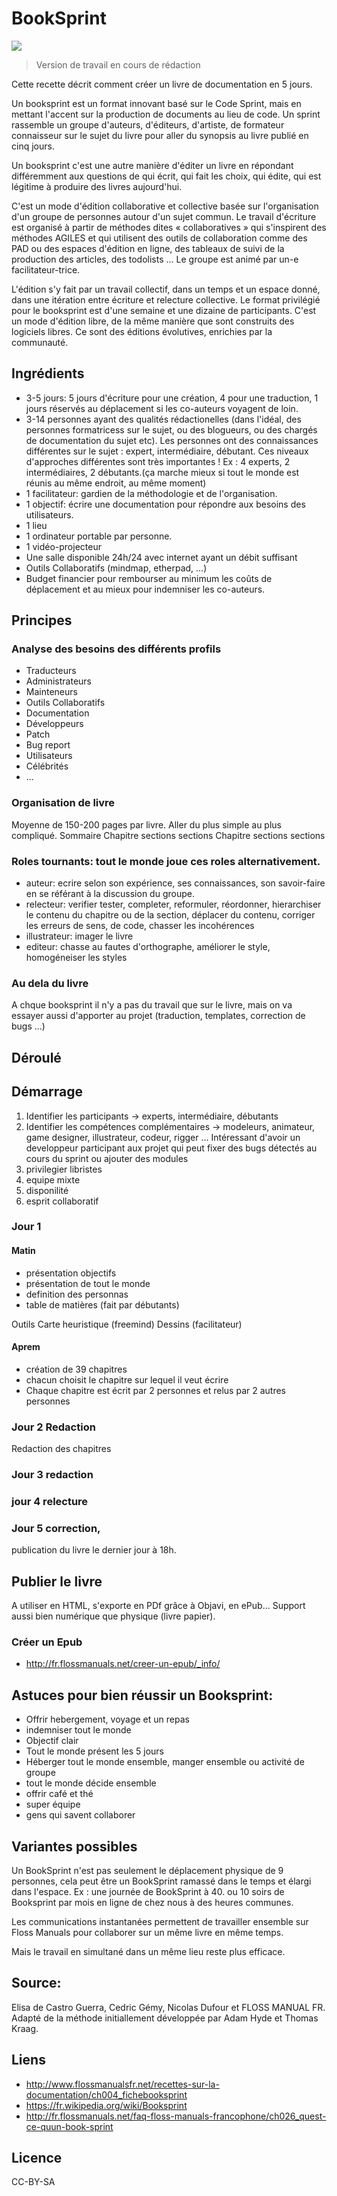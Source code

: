 # BookSprint 

![](http://www.flossmanualsfr.net/recettes-sur-la-documentation/_booki/recettes-sur-la-documentation/static/RecettesDocumentation-_index-img_0178-fr-old.jpg)

> Version de travail en cours de rédaction

Cette recette décrit comment créer un livre de documentation en 5 jours. 

Un booksprint est un format innovant basé sur le Code Sprint, mais en mettant l'accent sur la production de documents au lieu de code. Un sprint rassemble un groupe d'auteurs, d'éditeurs, d'artiste, de formateur connaisseur sur le sujet du livre pour aller du synopsis au livre publié en cinq jours.

Un booksprint c'est une autre manière d'éditer un livre en répondant différemment aux questions de qui écrit, qui fait les choix, qui édite, qui est légitime à produire des livres aujourd'hui.

C'est un mode d'édition collaborative et collective basée sur l'organisation d'un groupe de personnes autour d'un sujet commun. Le travail d'écriture est organisé à partir de méthodes dites « collaboratives » qui s'inspirent des méthodes AGILES et qui utilisent des outils de collaboration comme des PAD ou des espaces d'édition en ligne, des tableaux de suivi de la production des articles, des todolists ... Le groupe est animé par un-e facilitateur-trice. 

L'édition s'y fait par un travail collectif, dans un temps et un espace donné, dans une itération entre écriture et relecture collective. Le format privilégié pour le booksprint est d'une semaine et une dizaine de participants. C'est un mode d'édition libre, de la même manière que sont construits des logiciels libres. Ce sont des éditions évolutives, enrichies par la communauté.



## Ingrédients

* 3-5 jours: 5 jours d'écriture pour une création, 4 pour une traduction, 1 jours réservés au déplacement si les co-auteurs voyagent de loin.
* 3-14 personnes ayant des qualités rédactionelles (dans l'idéal, des personnes formatricess sur le sujet, ou des blogueurs, ou des chargés de documentation du sujet etc). 
 Les personnes ont des connaissances différentes sur le sujet : expert, intermédiaire, débutant. Ces niveaux d'approches différentes sont très importantes ! Ex : 4 experts, 2 intermédiaires, 2 débutants.(ça marche mieux si tout le monde est réunis au même endroit, au même moment)
* 1 facilitateur: gardien de la méthodologie et de l'organisation.
* 1 objectif: écrire une documentation pour répondre aux besoins des utilisateurs. 
* 1 lieu
* 1 ordinateur portable par personne.
* 1 vidéo-projecteur
* Une salle disponible 24h/24 avec internet ayant un débit suffisant
* Outils Collaboratifs (mindmap, etherpad, ...)
* Budget financier pour rembourser au minimum les coûts de déplacement et au mieux pour indemniser les co-auteurs.

## Principes

### Analyse des besoins des différents profils
* Traducteurs
* Administrateurs
* Mainteneurs
* Outils Collaboratifs
* Documentation
* Développeurs
* Patch
* Bug report
* Utilisateurs 
* Célébrités
* ...

### Organisation de livre
Moyenne de 150-200 pages par livre. Aller du plus simple au plus compliqué.
Sommaire
Chapitre 
	sections
	sections
Chapitre 
	sections
	sections

### Roles tournants: tout le monde joue ces roles alternativement.
* auteur: ecrire selon son expérience, ses connaissances, son savoir-faire en se référant à la discussion du groupe.
* relecteur: verifier tester, completer, reformuler, réordonner, hierarchiser le contenu du chapitre ou de la section, déplacer du contenu, corriger les erreurs de sens, de code, chasser les incohérences
* illustrateur: imager le livre
* editeur: chasse au fautes d'orthographe, améliorer le style, homogéneiser les styles

### Au dela du livre

A chque booksprint il n'y a pas du travail que sur le livre, mais on va essayer aussi d'apporter au projet (traduction, templates, correction de bugs …)

## Déroulé

## Démarrage

1. Identifier les participants
-> experts, intermédiaire, débutants
2. Identifier les compétences complémentaires
-> modeleurs, animateur,  game designer, illustrateur, codeur, rigger … Intéressant d'avoir un developpeur participant aux projet qui peut fixer des bugs détectés au cours du sprint ou ajouter des modules
3. privilegier libristes
4. equipe mixte
5. disponilité
6. esprit collaboratif

### Jour 1
#### Matin
* présentation objectifs
* présentation de tout le monde
* definition des personnas
* table de matières (fait par débutants)

Outils Carte heuristique (freemind)
Dessins (facilitateur)

#### Aprem
* création de 39 chapitres
* chacun choisit le chapitre sur lequel il veut écrire
* Chaque chapitre est écrit par 2 personnes et relus par 2 autres personnes


### Jour 2 Redaction

Redaction des chapitres

### Jour 3 redaction
### jour 4 relecture
### Jour 5 correction, 
publication du livre le dernier jour à 18h.

## Publier le livre
A utiliser en HTML, s'exporte en PDf grâce à Objavi, en ePub... Support aussi bien numérique que physique (livre papier).

### Créer un Epub
* http://fr.flossmanuals.net/creer-un-epub/_info/

## Astuces pour bien réussir un Booksprint:
* Offrir hebergement, voyage et un repas
* indemniser tout le monde
* Objectif clair
* Tout le monde présent les 5 jours
* Héberger tout le monde ensemble, manger ensemble ou activité de groupe
* tout le monde décide ensemble
* offrir café et thé
* super équipe
* gens qui savent collaborer


## Variantes possibles

Un BookSprint n'est pas seulement le déplacement physique de 9 personnes, cela peut être un BookSprint ramassé dans le temps et élargi dans l'espace. Ex : une journée de BookSprint à 40. ou 10 soirs de Booksprint par mois en ligne de chez nous à des heures communes.

Les communications instantanées permettent de travailler ensemble sur Floss Manuals pour collaborer sur un même livre en même temps.

Mais le travail en simultané dans un même lieu reste plus efficace.


## Source:
Elisa de Castro Guerra, Cedric Gémy, Nicolas Dufour et FLOSS MANUAL FR.
Adapté de la méthode initiallement développée par Adam Hyde et Thomas Kraag. 

## Liens
* http://www.flossmanualsfr.net/recettes-sur-la-documentation/ch004_fichebooksprint
* https://fr.wikipedia.org/wiki/Booksprint
* http://fr.flossmanuals.net/faq-floss-manuals-francophone/ch026_quest-ce-quun-book-sprint 

## Licence
CC-BY-SA